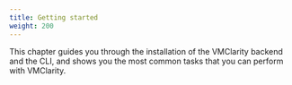 ```yaml
---
title: Getting started
weight: 200
---
```


This chapter guides you through the installation of the VMClarity backend and the CLI, and shows you the most common tasks that you can perform with VMClarity.
